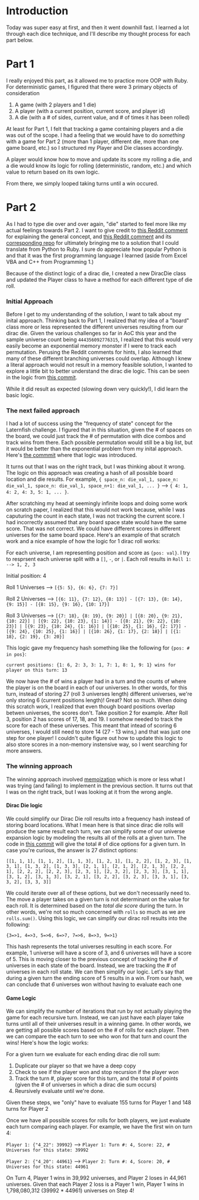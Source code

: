 # Introduction
Today was super easy at first, and then it went downhill fast. I learned a lot through each dice technique, and I'll describe my thought process for each part below.

# Part 1
I really enjoyed this part, as it allowed me to practice more OOP with Ruby. For deterministic games, I figured that there were 3 primary objects of consideration
1. A game (with 2 players and 1 die)
2. A player (with a current position, current score, and player id)
3. A die (with a # of sides, current value, and # of times it has been rolled)

At least for Part 1, I felt that tracking a game containing players and a die was out of the scope. I had a feeling that we would have to do _something_ with a game for Part 2 (more than 1 player, different die, more than one game board, etc.) so I structured my Player and Die classes accordingly.

A player would know how to move and update its score my rolling a die, and a die would know its logic for rolling (deterministic, random, etc.) and which value to return based on its own logic.

From there, we simply looped taking turns until a win occured.

# Part 2
As I had to type die over and over again, "die" started to feel more like my actual feelings towards Part 2. I want to give credit to [this Reddit comment](https://www.reddit.com/r/adventofcode/comments/rl6p8y/comment/hph4r3k/?utm_source=share&utm_medium=web2x&context=3) for explaining the general concept, and [this Reddit comment](https://www.reddit.com/r/adventofcode/comments/rl6p8y/2021_day_21_solutions/hphgf1u/?utm_source=share&utm_medium=web2x&context=3) and its [corresponding repo](https://github.com/HrRodan/adventofcode2021/blob/master/day21/day21_part2.py) for ultimately bringing me to a solution that I could translate from Python to Ruby. I sure do appreciate how popular Python is and that it was the first programming language I learned (aside from Excel VBA and C++ from Programming 1.)

Because of the distinct logic of a dirac die, I created a new DiracDie class and updated the Player class to have a method for each different type of die roll.

### Initial Approach
Before I get to my understanding of the solution, I want to talk about my inital approach. Thinking back to Part 1, I realized that my idea of a "board" class more or less represented the different universes resulting from our dirac die. Given the various challenges so far in AoC this year and the sample universe count being `444356092776315`, I realized that this would very easily become an exponential memory monster if I were to track each permutation. Perusing the Reddit comments for hints, I also learned that many of these different branching universes could overlap. Although I knew a literal approach would not result in a memory feasible solution, I wanted to explore a little bit to better understand the dirac die logic. This can be seen in the logic from [this commit](https://github.com/evanwestbrook/advent_of_code/commit/5655fc92d6fa024a1aa9e523fa2028064812e38d#diff-446fc3f17f994f5a15f80e03213b9ef83bfd3bfb34df72fed55d097db0357416).

While it did result as expected (slowing down very quickly!), I did learn the basic logic.

### The next failed approach
I had a lot of success using the "frequency of state" concept for the Laternfish challenge. I figured that in this situation, given the # of spaces on the board, we could just track the # of permutation with dice combos and track wins from there. Each possible permutation would still be a big list, but it would be better than the exponential problem from my inital approach. Here's [the commmit](https://github.com/evanwestbrook/advent_of_code/commit/58391aa3f7532ab4f1d6a336b9ba7a54eb39d510#diff-446fc3f17f994f5a15f80e03213b9ef83bfd3bfb34df72fed55d097db0357416) where that logic was introduced. 

It turns out that I was on the right track, but I was thinking about it wrong. The logic on this approach was creating a hash of all possible board location and die results. For example, `{ space_n: die_val_1, space_n: die_val_1, space_n: die_val_1, space_n+1: die_val_1, ... }` --> `{ 4: 1, 4: 2, 4: 3, 5: 1, ... }`.

After scratching my head at seemingly infinite loops and doing some work on scratch paper, I realized that this would not work because, while I was caputuring the count in each state, I was not tracking the current score. I had incorrectly assumed that any board space state would have the same score. That was not correct. We could have different scores in different universes for the same board space. Here's an example of that scratch work and a nice example of how the logic for 1 dirac roll works:

For each universe, I am representing position and score as `{pos: val}`. I try to resprsent each universe split with a `[]`, `-`, or `|`. Each roll results in `Roll 1: --> 1, 2, 3`

Initial position: 4

Roll 1 Universes --> `[{5: 5}, {6: 6}, {7: 7}]`

Roll 2 Universes --> `[{6: 11}, {7: 12}, {8: 13}] - [{7: 13}, {8: 14}, {9: 15}] - [{8: 15}, {9: 16}, {10: 17}]`

Roll 3 Universes --> `[{7: 18}, {8: 19}, {9: 20}] | [{8: 20}, {9: 21}, {10: 22}] | [{9: 22}, {10: 23}, {1: 14}] - [{8: 21}, {9: 22}, {10: 23}] | [{9: 23}, {10: 24}, {1: 16}] | [{10: 25}, {1: 16}, {2: 17}] - [{9: 24}, {10: 25}, {1: 16}] | [{10: 26}, {1: 17}, {2: 18}] | [{1: 18}, {2: 19}, {3: 20}]`

This logic gave my frequency hash something like the following for `{pos: # in pos}`:

`current positions: {1: 6, 2: 3, 3: 1, 7: 1, 8: 1, 9: 1} wins for player on this turn: 13`

We now have the # of wins a player had in a turn and the counts of where the player is on the board in each of our universes. In other words, for this turn, instead of storing 27 (roll 3 universes length) different universes, we're only storing 6 (current positions length)! Great? Not so much. When doing this scratch work, I realized that even though board positions overlap betwen universes, the scores don't. Take position 2 for example. After Roll 3, position 2 has scores of 17, 18, and 19. I somehow needed to track the score for each of these universes. This meant that intead of scoring 6 universes, I would still need to store 14 (27 - 13 wins,) and that was just one step for one player! I couldn't quite figure out how to update this logic to also store scores in a non-memory instensive way, so I went searching for more answers.

### The winning approach
The winning approach involved [memoization](https://en.wikipedia.org/wiki/Memoization) which is more or less what I was trying (and failing) to implement in the previous section. It turns out that I was on the right track, but I was looking at it from the wrong angle.

#### Dirac Die logic
We could simplify our Dirac Die roll results into a frequency hash instead of storing board locations. What I mean here is that since dirac die rolls will produce the same result each turn, we can simplify some of our universe expansion logic by modeling the results all of the rolls at a given turn. The code in [this commit](https://github.com/evanwestbrook/advent_of_code/blob/4b2fdc3125a870c8c7aee8bb715164a420770340/2021/21/21.rb#L70) will give the total # of dice options for a given turn. In case you're curious, the answer is 27 distinct options:

`[[1, 1, 1], [1, 1, 2], [1, 1, 3], [1, 2, 1], [1, 2, 2], [1, 2, 3], [1, 3, 1], [1, 3, 2], [1, 3, 3], [2, 1, 1], [2, 1, 2], [2, 1, 3], [2, 2, 1], [2, 2, 2], [2, 2, 3], [2, 3, 1], [2, 3, 2], [2, 3, 3], [3, 1, 1], [3, 1, 2], [3, 1, 3], [3, 2, 1], [3, 2, 2], [3, 2, 3], [3, 3, 1], [3, 3, 2], [3, 3, 3]]`

We could iterate over all of these options, but we don't necessarily need to. The move a player takes on a given turn is not determinant on the value for each roll. It is determined based on the _total die score_ during the turn. In other words, we're not so much concerned with `rolls` so much as we are `rolls.sum()`. Using this logic, we can simplify our dirac roll results into the following:

`{3=>1, 4=>3, 5=>6, 6=>7, 7=>6, 8=>3, 9=>1}`

This hash represents the total universes resulting in each score. For example, 1 universe will have a score of 3, and 6 universes will have a score of 5. This is moving closer to the previous concept of tracking the # of universes in each state of the board. Instead, we are tracking the # of universes in each roll state. We can then simplify our logic. Let's say that during a given turn the ending score of 5 results in a win. From our hash, we can conclude that _6_ universes won without having to evaluate each one

#### Game Logic
We can simplify the number of iterations that run by not actually playing the game for each recursive turn. Instead, we can just have each player take turns until all of their universes result in a winning game. In other words, we are getting all possible scores based on the # of rolls for each player. Then we can compare the each turn to see who won for that turn and count the wins! Here's how the logic works:

For a given turn we evaluate for each ending dirac die roll sum:
1. Duplicate our player so that we have a deep copy
2. Check to see if the player won and stop recursion if the player won
3. Track the turn #, player score for this turn, and the total # of points (given the # of universes in which a dirac die sum occurs)
4. Reursively evaluate until we're done.

Given these steps, we "only" have to evaluate 155 turns for Player 1 and 148 turns for Player 2

Once we have all possible scores for rolls for both players, we just evaluate each turn comparing each player. For example, we have the first win on turn 4:

`Player 1: {"4_22": 39992}` --> `Player 1: Turn #: 4, Score: 22, # Universes for this state: 39992`

`Player 2: {"4_20": 44961}` --> `Player 2: Turn #: 4, Score: 20, # Universes for this state: 44961`

On Turn 4, Player 1 wins in 39,992 universes, and Player 2 loses in 44,961 universes. Given that each Player 2 loss is a Player 1 win, Player 1 wins in 1,798,080,312 (39992 * 44961) universes on Step 4!

